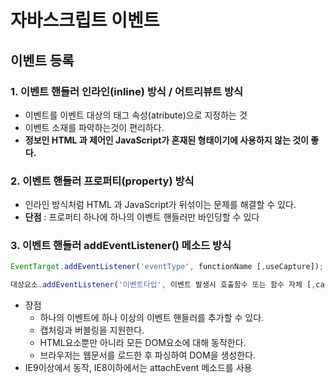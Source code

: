 # 자바스크립트 이벤트

## 이벤트 등록

### 1. 이벤트 핸들러 인라인(inline) 방식 / 어트리뷰트 방식

- 이벤트를 이벤트 대상의 태그 속성(atribute)으로 지정하는 것
- 이벤트 소재를 파악하는것이 편리하다.
- **정보인 HTML 과 제어인 JavaScript가 혼재된 형태이기에 사용하지 않는 것이 좋다.**

### 2. 이벤트 핸들러 프로퍼티(property) 방식

- 인라인 방식처럼 HTML 과 JavaScript가 뒤섞이는 문제를 해결할 수 있다.
- **단점** : 프로퍼티 하나에 하나의 이벤트 핸들러만 바인딩할 수 있다

### 3. 이벤트 핸들러 addEventListener() 메소드 방식

```js
EventTarget.addEventListener('eventType', functionName [,useCapture]);

대상요소.addEventListener('이벤트타입', 이벤트 발생시 호출함수 또는 함수 자체 [,capture 사용여부])
```

- 장점
  - 하나의 이벤트에 하나 이상의 이벤트 핸들러를 추가할 수 있다.
  - 캡처링과 버블링을 지원한다.
  - HTML요소뿐만 아니라 모든 DOM요소에 대해 동작한다.
  - 브라우저는 웹문서를 로드한 후 파싱하여 DOM을 생성한다.
- IE9이상에서 동작, IE8이하에서는 attachEvent 메소드를 사용
